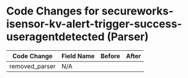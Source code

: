# Code Changes for secureworks-isensor-kv-alert-trigger-success-useragentdetected (Parser)

| Code Change | Field Name | Before | After |
|-------------|------------|--------|-------|
| removed_parser | N/A |  |  |